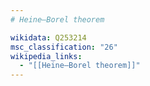 ```yaml
---
# Heine–Borel theorem

wikidata: Q253214
msc_classification: "26"
wikipedia_links:
  - "[[Heine–Borel theorem]]"
---
```

